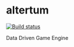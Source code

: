 # altertum

[![Build status](https://ci.appveyor.com/api/projects/status/w8ni5fb32wmyq2nd/branch/master?svg=true)](https://ci.appveyor.com/project/v3n/altertum/branch/master)

Data Driven Game Engine
